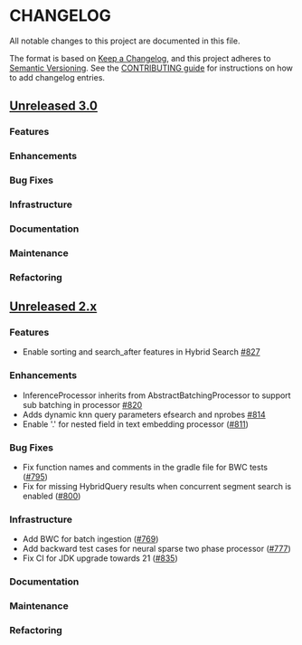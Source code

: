 # CHANGELOG
All notable changes to this project are documented in this file.

The format is based on [Keep a Changelog](https://keepachangelog.com/en/1.0.0/), and this project adheres to [Semantic Versioning](https://semver.org/spec/v2.0.0.html). See the [CONTRIBUTING guide](./CONTRIBUTING.md#Changelog) for instructions on how to add changelog entries.

## [Unreleased 3.0](https://github.com/opensearch-project/neural-search/compare/2.x...HEAD)
### Features
### Enhancements
### Bug Fixes
### Infrastructure
### Documentation
### Maintenance
### Refactoring

## [Unreleased 2.x](https://github.com/opensearch-project/neural-search/compare/2.15...2.x)
### Features
- Enable sorting and search_after features in Hybrid Search [#827](https://github.com/opensearch-project/neural-search/pull/827)
### Enhancements
- InferenceProcessor inherits from AbstractBatchingProcessor to support sub batching in processor [#820](https://github.com/opensearch-project/neural-search/pull/820)
- Adds dynamic knn query parameters efsearch and nprobes [#814](https://github.com/opensearch-project/neural-search/pull/814/)
- Enable '.' for nested field in text embedding processor ([#811](https://github.com/opensearch-project/neural-search/pull/811))
### Bug Fixes
- Fix function names and comments in the gradle file for BWC tests ([#795](https://github.com/opensearch-project/neural-search/pull/795/files))
- Fix for missing HybridQuery results when concurrent segment search is enabled ([#800](https://github.com/opensearch-project/neural-search/pull/800))
### Infrastructure
- Add BWC for batch ingestion ([#769](https://github.com/opensearch-project/neural-search/pull/769))
- Add backward test cases for neural sparse two phase processor ([#777](https://github.com/opensearch-project/neural-search/pull/777))
- Fix CI for JDK upgrade towards 21 ([#835](https://github.com/opensearch-project/neural-search/pull/835))
### Documentation
### Maintenance
### Refactoring

